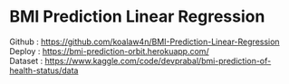 # BMI Prediction Linear Regression

Github : https://github.com/koalaw4n/BMI-Prediction-Linear-Regression
<br>
Deploy : https://bmi-prediction-orbit.herokuapp.com/
<br>
Dataset : https://www.kaggle.com/code/devprabal/bmi-prediction-of-health-status/data